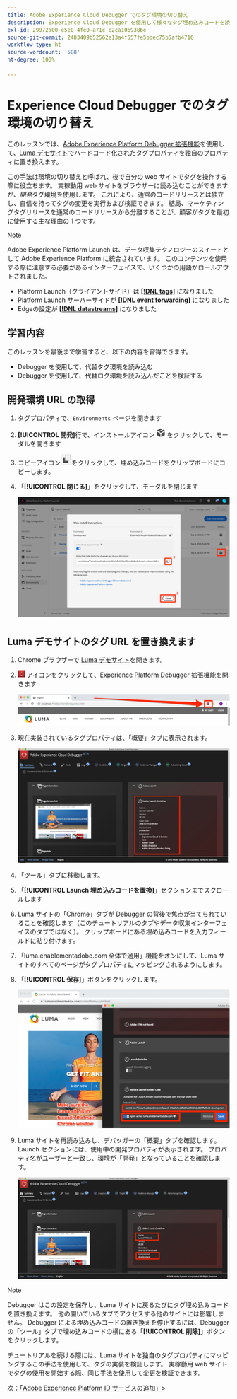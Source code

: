 ```yaml
---
title: Adobe Experience Cloud Debugger でのタグ環境の切り替え
description: Experience Cloud Debugger を使用して様々なタグ埋め込みコードを読み込む方法について説明します。 このレッスンは、「Web サイトでの Experience Cloud の実装」チュートリアルの一部です。
exl-id: 29972a00-e5e0-4fe0-a71c-c2ca106938be
source-git-commit: 2483409b52562e13a4f557fe5bdec75b5afb4716
workflow-type: ht
source-wordcount: '588'
ht-degree: 100%

---
```


# Experience Cloud Debugger でのタグ環境の切り替え

このレッスンでは、[Adobe Experience Platform Debugger 拡張機能](https://chromewebstore.google.com/detail/adobe-experience-platform/bfnnokhpnncpkdmbokanobigaccjkpob)を使用して、[Luma デモサイト](https://luma.enablementadobe.com/content/luma/us/en.html)でハードコード化されたタグプロパティを独自のプロパティに置き換えます。

この手法は環境の切り替えと呼ばれ、後で自分の web サイトでタグを操作する際に役立ちます。 実稼動用 web サイトをブラウザーに読み込むことができますが、*開発*&#x200B;タグ環境を使用します。 これにより、通常のコードリリースとは独立し、自信を持ってタグの変更を実行および検証できます。  結局、マーケティングタグリリースを通常のコードリリースから分離することが、顧客がタグを最初に使用する主な理由の 1 つです。

>[!NOTE]
>
>Adobe Experience Platform Launch は、データ収集テクノロジーのスイートとして Adobe Experience Platform に統合されています。 このコンテンツを使用する際に注意する必要があるインターフェイスで、いくつかの用語がロールアウトされました。
>
> * Platform Launch（クライアントサイド）は **[[!DNL tags]](https://experienceleague.adobe.com/docs/experience-platform/tags/home.html?lang=ja)** になりました
> * Platform Launch サーバーサイドが **[[!DNL event forwarding]](https://experienceleague.adobe.com/docs/experience-platform/tags/event-forwarding/overview.html?lang=ja)** になりました
> * Edgeの設定が **[[!DNL datastreams]](https://experienceleague.adobe.com/docs/experience-platform/edge/fundamentals/datastreams.html?lang=ja)** になりました

## 学習内容

このレッスンを最後まで学習すると、以下の内容を習得できます。

* Debugger を使用して、代替タグ環境を読み込む
* Debugger を使用して、代替ログ環境を読み込んだことを検証する

## 開発環境 URL の取得

1. タグプロパティで、`Environments` ページを開きます

1. **[!UICONTROL 開発]**&#x200B;行で、インストールアイコン ![インストールアイコン](images/launch-installIcon.png) をクリックして、モーダルを開きます

1. コピーアイコン![コピーアイコン](images/launch-copyIcon.png)をクリックして、埋め込みコードをクリップボードにコピーします。

1. 「**[!UICONTROL 閉じる]**」をクリックして、モーダルを閉じます

   ![インストールアイコン](images/launch-copyInstallCode.png)

## Luma デモサイトのタグ URL を置き換えます

1. Chrome ブラウザーで [Luma デモサイト](https://luma.enablementadobe.com/content/luma/us/en.html)を開きます。

1. ![Debugger アイコン](images/icon-debugger.png) アイコンをクリックして、[Experience Platform Debugger 拡張機能](https://chromewebstore.google.com/detail/adobe-experience-platform/bfnnokhpnncpkdmbokanobigaccjkpob)を開きます

   ![デバッガーアイコンをクリックする](images/switchEnvironments-openDebugger.png)

1. 現在実装されているタグプロパティは、「概要」タブに表示されます。

   ![Debugger に表示されるタグ環境](images/switchEnvironments-debuggerOnWeRetail-prod.png)

1. 「ツール」タブに移動します。
1. 「**[!UICONTROL Launch 埋め込みコードを置換]**」セクションまでスクロールします
1. Luma サイトの「Chrome」タブが Debugger の背後で焦点が当てられていることを確認します（このチュートリアルのタブやデータ収集インターフェイスのタブではなく）。  クリップボードにある埋め込みコードを入力フィールドに貼り付けます。
1. 「luma.enablementadobe.com 全体で適用」機能をオンにして、Luma サイトのすべてのページがタグプロパティにマッピングされるようにします。
1. 「**[!UICONTROL 保存]**」ボタンをクリックします。

   ![Debugger に表示されるタグ環境](images/switchEnvironments-debugger-save.png)

1. Luma サイトを再読み込みし、デバッガーの「概要」タブを確認します。 Launch セクションには、使用中の開発プロパティが表示されます。 プロパティ名がユーザーと一致し、環境が「開発」となっていることを確認します。

   ![Debugger に表示されるタグ環境](images/switchEnvironments-debuggerOnWeRetail.png)

>[!NOTE]
>
>Debugger はこの設定を保存し、Luma サイトに戻るたびにタグ埋め込みコードを置き換えます。 他の開いているタブでアクセスする他のサイトには影響しません。 Debugger による埋め込みコードの置き換えを停止するには、Debugger の「ツール」タブで埋め込みコードの横にある「**[!UICONTROL 削除]**」ボタンをクリックします。

チュートリアルを続ける際には、Luma サイトを独自のタグプロパティにマッピングするこの手法を使用して、タグの実装を検証します。 実稼動用 web サイトでタグの使用を開始する際、同じ手法を使用して変更を検証できます。

[次：「Adobe Experience Platform ID サービスの追加」>](id-service.md)
